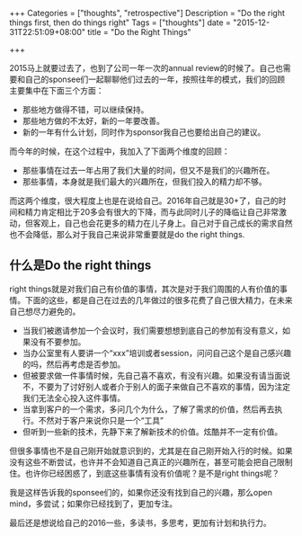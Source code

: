 +++
Categories = ["thoughts", "retrospective"]
Description = "Do the right things first, then do things right"
Tags = ["thoughts"]
date = "2015-12-31T22:51:09+08:00"
title = "Do the Right Things"

+++

2015马上就要过去了，也到了公司一年一次的annual review的时候了。自己也需要和自己的sponsee们一起聊聊他们过去的一年，按照往年的模式，我们的回顾主要集中在下面三个方面：

* 那些地方做得不错，可以继续保持。
* 那些地方做的不太好，新的一年要改善。
* 新的一年有什么计划，同时作为sponsor我自己也要给出自己的建议。

而今年的时候，在这个过程中，我加入了下面两个维度的回顾：

* 那些事情在过去一年占用了我们大量的时间，但又不是我们的兴趣所在。
* 那些事情，本身就是我们最大的兴趣所在，但我们投入的精力却不够。

而这两个维度，很大程度上也是在说给自己。2016年自己就是30+了，自己的时间和精力肯定相比于20多会有很大的下降，而与此同时儿子的降临让自己非常激动，但客观上，自己也会花更多的精力在儿子身上。自己对于自己成长的需求自然也不会降低，那么对于我自己来说非常重要就是do the right things.

## 什么是Do the right things

right things就是对我们自己有价值的事情，其次是对于我们周围的人有价值的事情。下面的这些，都是自己在过去的几年做过的很多花费了自己很大精力，在未来自己想尽力避免的。

* 当我们被邀请参加一个会议时，我们需要想想到底自己的参加有没有意义，如果没有不要参加。
* 当办公室里有人要讲一个“xxx”培训或者session，问问自己这个是自己感兴趣的吗，然后再考虑是否参加。
* 但被要求做一件事情时候，先自己喜不喜欢，有没有兴趣。如果没有请当面说不，不要为了讨好别人或者介于别人的面子来做自己不喜欢的事情，因为注定我们无法全心投入这件事情。
* 当拿到客户的一个需求，多问几个为什么，了解了需求的价值，然后再去执行。不然对于客户来说你只是一个“工具”
* 但听到一些新的技术，先静下来了解新技术的价值。炫酷并不一定有价值。


但很多事情也不是自己刚开始就意识到的，尤其是在自己刚开始入行的时候。如果没有这些不断尝试，也许并不会知道自己真正的兴趣所在，甚至可能会把自己限制住。也许你已经困惑了，到底这些事情有没有价值呢？是不是right things呢？

我是这样告诉我的sponsee们的，如果你还没有找到自己的兴趣，那么open mind，多尝试；如果你已经找到了，更加专注。

最后还是想说给自己的2016一些，多读书，多思考，更加有计划和执行力。